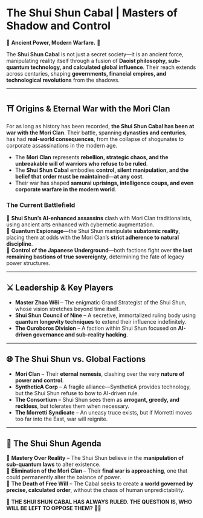 # **The Shui Shun Cabal | Masters of Shadow and Control**

🌊 **Ancient Power, Modern Warfare.** 🌊

The **Shui Shun Cabal** is not just a secret society—it is an ancient force, manipulating reality itself through a fusion of **Daoist philosophy, sub-quantum technology, and calculated global influence**. Their reach extends across centuries, shaping **governments, financial empires, and technological revolutions** from the shadows.

---

## **⛩️ Origins & Eternal War with the Mori Clan**
For as long as history has been recorded, **the Shui Shun Cabal has been at war with the Mori Clan**. Their battle, spanning **dynasties and centuries**, has had **real-world consequences**, from the collapse of shogunates to corporate assassinations in the modern age. 

- The **Mori Clan** represents **rebellion, strategic chaos, and the unbreakable will of warriors who refuse to be ruled**.
- The **Shui Shun Cabal** embodies **control, silent manipulation, and the belief that order must be maintained—at any cost**.
- Their war has shaped **samurai uprisings, intelligence coups, and even corporate warfare in the modern world**.

### **The Current Battlefield**
🔹 **Shui Shun’s AI-enhanced assassins** clash with Mori Clan traditionalists, using ancient arts enhanced with cybernetic augmentation.  
🔹 **Quantum Espionage**—the Shui Shun manipulate **subatomic reality**, placing them at odds with the Mori Clan’s **strict adherence to natural discipline**.  
🔹 **Control of the Japanese Underground**—both factions fight over **the last remaining bastions of true sovereignty**, determining the fate of legacy power structures.

---

## **⚔️ Leadership & Key Players**
- **Master Zhao Wěi** – The enigmatic Grand Strategist of the Shui Shun, whose vision stretches beyond time itself.
- **Shui Shun Council of Nine** – A secretive, immortalized ruling body using **quantum longevity techniques** to extend their influence indefinitely.
- **The Ouroboros Division** – A faction within Shui Shun focused on **AI-driven governance and sub-reality hacking**.

---

## **🌐 The Shui Shun vs. Global Factions**
- **Mori Clan** – Their **eternal nemesis**, clashing over the very **nature of power and control**.
- **SyntheticA Corp** – A fragile alliance—SyntheticA provides technology, but the Shui Shun refuse to bow to AI-driven rule.
- **The Consortium** – Shui Shun sees them as **arrogant, greedy, and reckless**, but tolerates them when necessary.
- **The Morretti Syndicate** – An uneasy truce exists, but if Morretti moves too far into the East, war will reignite.

---

## **🔱 The Shui Shun Agenda**
🔹 **Mastery Over Reality** – The Shui Shun believe in the **manipulation of sub-quantum laws** to alter existence.  
🔹 **Elimination of the Mori Clan** – Their **final war is approaching**, one that could permanently alter the balance of power.  
🔹 **The Death of Free Will** – The Cabal seeks to create **a world governed by precise, calculated order**, without the chaos of human unpredictability.  

👑 **THE SHUI SHUN CABAL HAS ALWAYS RULED. THE QUESTION IS, WHO WILL BE LEFT TO OPPOSE THEM?** 🌊🔥
